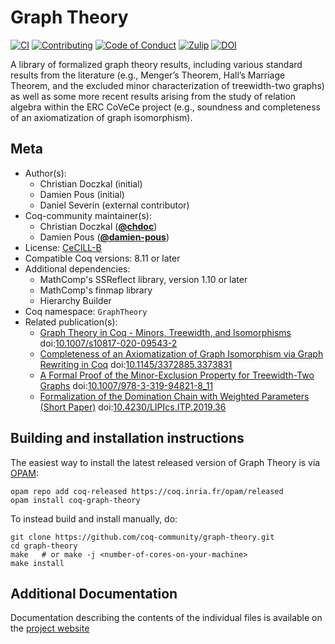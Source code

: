 # Graph Theory

[![CI][action-shield]][action-link]
[![Contributing][contributing-shield]][contributing-link]
[![Code of Conduct][conduct-shield]][conduct-link]
[![Zulip][zulip-shield]][zulip-link]
[![DOI][doi-shield]][doi-link]

[action-shield]: https://github.com/coq-community/graph-theory/workflows/CI/badge.svg?branch=master
[action-link]: https://github.com/coq-community/graph-theory/actions?query=workflow%3ACI

[contributing-shield]: https://img.shields.io/badge/contributions-welcome-%23f7931e.svg
[contributing-link]: https://github.com/coq-community/manifesto/blob/master/CONTRIBUTING.md

[conduct-shield]: https://img.shields.io/badge/%E2%9D%A4-code%20of%20conduct-%23f15a24.svg
[conduct-link]: https://github.com/coq-community/manifesto/blob/master/CODE_OF_CONDUCT.md

[zulip-shield]: https://img.shields.io/badge/chat-on%20zulip-%23c1272d.svg
[zulip-link]: https://coq.zulipchat.com/#narrow/stream/237663-coq-community-devs.20.26.20users


[doi-shield]: https://zenodo.org/badge/DOI/10.1007/s10817-020-09543-2.svg
[doi-link]: https://doi.org/10.1007/s10817-020-09543-2

A library of formalized graph theory results, including various
standard results from the literature (e.g., Menger’s Theorem, Hall’s
Marriage Theorem, and the excluded minor characterization of
treewidth-two graphs) as well as some more recent results arising
from the study of relation algebra within the ERC CoVeCe project
(e.g., soundness and completeness of an axiomatization of graph
isomorphism).

## Meta

- Author(s):
  - Christian Doczkal (initial)
  - Damien Pous (initial)
  - Daniel Severín (external contributor)
- Coq-community maintainer(s):
  - Christian Doczkal ([**@chdoc**](https://github.com/chdoc))
  - Damien Pous ([**@damien-pous**](https://github.com/damien-pous))
- License: [CeCILL-B](LICENSE)
- Compatible Coq versions: 8.11 or later
- Additional dependencies:
  - MathComp's SSReflect library, version 1.10 or later
  - MathComp's finmap library
  - Hierarchy Builder
- Coq namespace: `GraphTheory`
- Related publication(s):
  - [Graph Theory in Coq - Minors, Treewidth, and Isomorphisms](https://hal.archives-ouvertes.fr/hal-02316859) doi:[10.1007/s10817-020-09543-2](https://doi.org/10.1007/s10817-020-09543-2)
  - [Completeness of an Axiomatization of Graph Isomorphism via Graph Rewriting in Coq](https://hal.archives-ouvertes.fr/hal-02333553) doi:[10.1145/3372885.3373831](https://doi.org/10.1145/3372885.3373831)
  - [A Formal Proof of the Minor-Exclusion Property for Treewidth-Two Graphs](https://hal.archives-ouvertes.fr/hal-01703922) doi:[10.1007/978-3-319-94821-8_11](https://doi.org/10.1007/978-3-319-94821-8_11)
  - [Formalization of the Domination Chain with Weighted Parameters (Short Paper)](https://drops.dagstuhl.de/opus/volltexte/2019/11091/) doi:[10.4230/LIPIcs.ITP.2019.36](https://doi.org/10.4230/LIPIcs.ITP.2019.36)

## Building and installation instructions

The easiest way to install the latest released version of Graph Theory
is via [OPAM](https://opam.ocaml.org/doc/Install.html):

```shell
opam repo add coq-released https://coq.inria.fr/opam/released
opam install coq-graph-theory
```

To instead build and install manually, do:

``` shell
git clone https://github.com/coq-community/graph-theory.git
cd graph-theory
make   # or make -j <number-of-cores-on-your-machine> 
make install
```


## Additional Documentation
Documentation describing the contents of the individual files is available on the [project website](https://perso.ens-lyon.fr/damien.pous/covece/graphs/)

